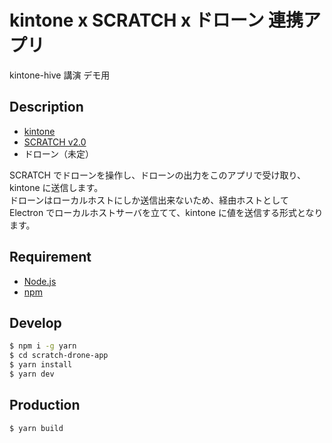 # kintone x SCRATCH x ドローン 連携アプリ

kintone-hive 講演 デモ用

## Description

- [kintone](https://kintone.cybozu.co.jp/)
- [SCRATCH v2.0](https://scratch.mit.edu/download/scratch2)
- ドローン（未定）

SCRATCH でドローンを操作し、ドローンの出力をこのアプリで受け取り、kintone に送信します。  
ドローンはローカルホストにしか送信出来ないため、経由ホストとして Electron でローカルホストサーバを立てて、kintone に値を送信する形式となります。

## Requirement

- [Node.js](https://nodejs.org/ja/)
- [npm](https://www.npmjs.com/)

## Develop

```bash
$ npm i -g yarn
$ cd scratch-drone-app
$ yarn install
$ yarn dev
```

## Production

```bash
$ yarn build
```
